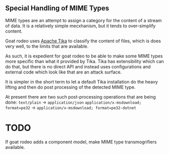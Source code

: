 ## Special Handling of MIME Types

MIME types are an attempt to assign a category for the content of a stream of data. It is a relatively simple mecxhanism, but it tends to over-simplify content.

Goat rodeo uses [Apache Tika](https://tika.apache.org/) to classify the content of files, which is does very well, to the limits that are available.

As such, it is expedient for goat rodeo to be able to make some MIME types more specific than what it provided by Tika. Tika has extensibility which can do that, but there is no direct API and instead uses configurations and external code which look like that are an attack surface.

It is simpler in the short term to let a default Tika installation do the heavy lifting and then do post processing of the detected MIME type.

At present there are two such post-processing operations that are being done:
`text/plain` -> `application/json`
`application/x-msdownload; format=pe32` -> `application/x-msdownload; format=pe32-dotnet`

# TODO
If goat rodeo adds a component model, make MIME type transmogrifiers available.
